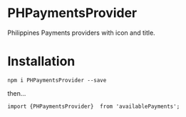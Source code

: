 # PHPaymentsProvider

Philippines Payments providers with icon and title.

# Installation

`npm i PHPaymentsProvider --save`

then...


```
import {PHPaymentsProvider}  from 'availablePayments';

```